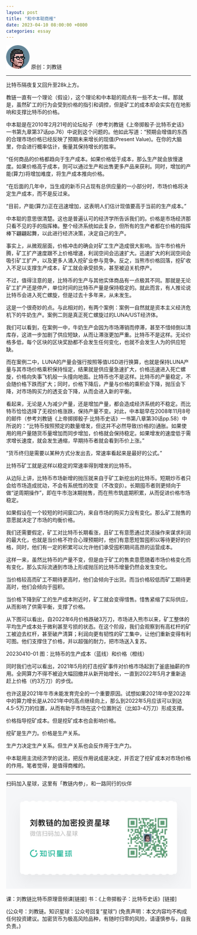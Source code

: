 ```yaml
---
layout: post
title: "和中本聪商榷"
date: 2023-04-10 08:00:00 +0800
categories: essay
---
```


![](/images/ordinal-1835811752116542.png)
原创：刘教链

* * *

比特币隔夜复又回升至28k上方。

教链一直有一个理论（假设），这个理论和中本聪的观点有一些不太一样。那就是，虽然矿工的行为会受到价格的指引和调控，但是矿工的成本却会实实在在地影响和支撑比特币的价格。

中本聪是在2010年2月21号的论坛帖子（参考刘教链《上帝掷骰子·比特币史话》一书第九章第37话pp.76）中说到这个问题的。他如此写道：“预期会增值的东西的合理市场价格已经反映了预期未来增长的现值(Present Value)。在你的大脑里，你会进行概率估计，衡量其保持增长的胜率。

“任何商品的价格都趋向于生产成本。如果价格低于成本，那么生产就会放慢速度。如果价格高于成本，则可以通过生产和出售更多产品来获利。同时，增加的产能(算力)将增加难度，将生产成本推向价格。

“在后面的几年中，当生成的新币只占现有总供应量的一小部分时，市场价格将决定生产成本，而不是反过来。

“目前，产能(算力)正在迅速增加，这表明人们估计现值要高于当前的生产成本。”

中本聪的意思很清楚。这也是普遍认可的经济学所告诉我们的。价格是市场经济那只看不见的手的指挥棒。整个经济系统如此复杂，但所有的生产者都在价格的指挥棒下翩翩起舞，以此进行经济决策，决定自己的生产。

事实上，从微观层面，价格冲击的确会对矿工生产造成很大影响。当牛市价格升腾，矿工扩产速度跟不上价格增速，利润空间会迅速扩大。迅速扩大的利润空间会吸引矿工扩产，以及更多人涌入挖矿业参与竞争。反之，当熊市价格回落，挖矿收入不足以支撑生产成本，矿工就会承受损失，甚至被迫关机停产。

不过，值得注意的是，比特币的生产与其他实体商品有一点极其不同。那就是无论矿工扩产还是停产，单位时间的比特币产量是保持稳定的。就此而言，有人推论说比特币会进入死亡螺旋，但是过去十多年来，从未发生。

这是一个很奇妙的点。与此相对的，有两个案例：案例一自然就是资本主义经济危机下的牛奶生产。案例二则是真正死亡螺旋过的LUNA/UST经济体。

我们可以看到，在案例一中，牛奶生产会因为市场滞销而停滞，甚至不惜倾倒以清库存，这进一步加剧了供应短缺，从而让滞涨更加严重。比特币不是这样。无论价格多低，每个区块的区块奖励都不会发生任何变化，也就不会发生人为的供应短缺。

而在案例二中，LUNA的产量会强行按照等值USD进行换算，也就是保持LUNA产量与其市场价格乘积保持恒定，结果就是供应量急速扩大，价格迅速进入死亡螺旋，价格向失事飞机般一头撞向地面。比特币也不是这样。比特币的产量稳定，不会随价格下跌而扩大；同时，价格下降后，产量与价格的乘积会下降，抛压会下降，对市场购买力的透支会下降，从而会进入新的平衡。

看起来，无论是人为减少产量，还是增加产量，都会造成经济系统的不稳定。而比特币恰恰选择了无视价格涨跌，保持产量不变。对此，中本聪早在2008年11月8号的邮件（参考刘教链《上帝掷掷骰子·比特币史话》一书第八章第30话pp.58）中所说的：“比特币按照预定的数量增发，但这并不必然导致(价格的)通胀。如果使用的用户量随货币量增加而同步增加，价格就会保持稳定。如果增发的速度低于需求增长速度，就会发生通缩，早期持币者就会看到币价上涨。”

“货币终归是需要以某种方式分发出去，常速率看起来是最好的公式。”

比特币矿工就是这样以稳定的常速率得到增发的比特币。

从边际上讲，比特币市场新增的抛压就来自于矿工新挖出的比特币。短期炒币者只会给市场造成扰动，不会有系统性的改变（不改变β）。长期囤币者则更倾向于做“逆周期操作”，即在牛市泡沫期抛售，而在熊市筑底期积累，从而促进价格市场稳定。

如果假设在一个较短的时间窗口内，来自市场的购买力没有变化。那么矿工抛售的意愿就决定了市场的均衡价格。

我们还需要假定，矿工对比特币长期看涨，且矿工有意愿通过灵活操作来谋求利润的最大化，也就是当价格不符合心理预期时，他们有意愿短暂囤积以等待更好的价格，同时，他们有一定的积累可以允许他们承受囤积期间高昂的运营成本。

这样一来，虽然比特币的产量不变，但是由于矿工的售卖意愿随着市场价格变化而有变化，那么实际流通到市场上形成抛压的比特币增量仍然会发生变化。

当价格较高而矿工不期待更高时，他们会倾向于出货。而当价格较低而矿工期待更高时，他们会倾向于囤积。

当价格下降到矿工的生产成本附近时，矿工就会变得惜售。惜售紧缩了实际供应，从而影响了供需平衡，支撑了价格。

从下图可以看出，自2022年6月价格跌破3万刀，市场进入熊市以来，矿工整体的平均生产成本处于微利甚至亏损的状态。在这个阶段，我们会观察到有高杠杆的矿工被迫去杠杆，甚至破产清算；利润向更有韧性的矿工集中，让他们重新变得有利可图。他们支撑住了价格，并以超强的耐力，把市场送入复苏。

20230410-01
图：比特币的生产成本（蓝线）和价格（橙线）

同时我们也可以看出，2021年5月的打击挖矿事件对价格市场起到了釜底抽薪的作用。全网算力不得不被迫大幅回撤并从新开始增长，一直到2022年5月才重新追赶上价格（约3万刀）的步伐。

也许这是2021年牛市未能发育完全的一个重要原因。试想如果2021年中至2022年中的算力增长是从2021年中的高点继续向上，那么到2022年5月应该可以到达4.5-5万刀的位置，从而有助于市场在这个位置附近（比如3-4万刀）形成支撑。

价格指导挖矿成本。但是挖矿成本也会影响价格。

挖矿是生产力。价格是生产关系。

生产力决定生产关系。但生产关系也会反作用于生产力。

中本聪用主流经济学的说法，把反作用说成是决定，并否定了挖矿成本对市场价格的作用。笔者觉得，是值得商榷的。


* * *
扫码加入星球，这里有「教链内参」，和一路同行的伙伴
![](/images/xq-poster-new.png)

课：刘教链比特币原理音频课[链接]
书：《上帝掷骰子：比特币史话》[链接]

(公众号：刘教链。知识星球：公众号回复“星球”)
(免责声明：本文内容均不构成任何投资建议。加密货币为极高风险品种，有随时归零的风险，请谨慎参与，自我负责。)

